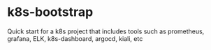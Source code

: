 # k8s-bootstrap
Quick start for a k8s project that includes tools such as prometheus, grafana, ELK, k8s-dashboard, argocd, kiali, etc
